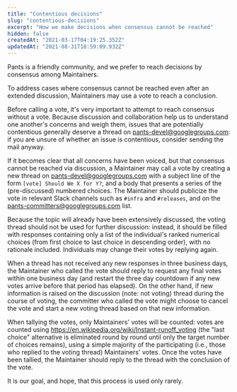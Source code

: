 ```yaml
---
title: "Contentious decisions"
slug: "contentious-decisions"
excerpt: "How we make decisions when consensus cannot be reached"
hidden: false
createdAt: "2021-03-17T04:19:25.352Z"
updatedAt: "2021-08-31T18:59:09.932Z"
---
```

Pants is a friendly community, and we prefer to reach decisions by consensus among Maintainers.

To address cases where consensus cannot be reached even after an extended discussion, Maintainers may use a vote to reach a conclusion.

Before calling a vote, it's very important to attempt to reach consensus without a vote. Because discussion and collaboration help us to understand one another's concerns and weigh them, issues that are potentially contentious generally deserve a thread on [pants-devel@googlegroups.com](mailto:pants-devel@googlegroups.com): if you are unsure of whether an issue is contentious, consider sending the mail anyway.

If it becomes clear that all concerns have been voiced, but that consensus cannot be reached via discussion, a Maintainer may call a vote by creating a new thread on [pants-devel@googlegroups.com](mailto:pants-devel@googlegroups.com) with a subject line of the form `[vote] Should We X for Y?`, and a body that presents a series of the (pre-discussed) numbered choices. The Maintainer should publicize the vote in relevant Slack channels such as `#infra` and `#releases`, and on the [pants-committers@googlegroups.com](mailto:pants-committers@googlegroups.com) list.

Because the topic will already have been extensively discussed, the voting thread should not be used for further discussion: instead, it should be filled with responses containing only a list of the individual's ranked numerical choices (from first choice to last choice in descending order), with no rationale included. Individuals may change their votes by replying again.

When a thread has not received any new responses in three business days, the Maintainer who called the vote should reply to request any final votes within one business day (and restart the three day countdown if any new votes arrive before that period has elapsed). On the other hand, if new information is raised on the discussion (note: not voting) thread during the course of voting, the committer who called the vote might choose to cancel the vote and start a new voting thread based on that new information.

When tallying the votes, only Maintainers' votes will be counted: votes are counted using <https://en.wikipedia.org/wiki/Instant-runoff_voting> (the "last choice" alternative is eliminated round by round until only the target number of choices remains), using a simple majority of the participating (i.e., those who replied to the voting thread) Maintainers' votes. Once the votes have been tallied, the Maintainer should reply to the thread with the conclusion of the vote.

It is our goal, and hope, that this process is used only rarely.
